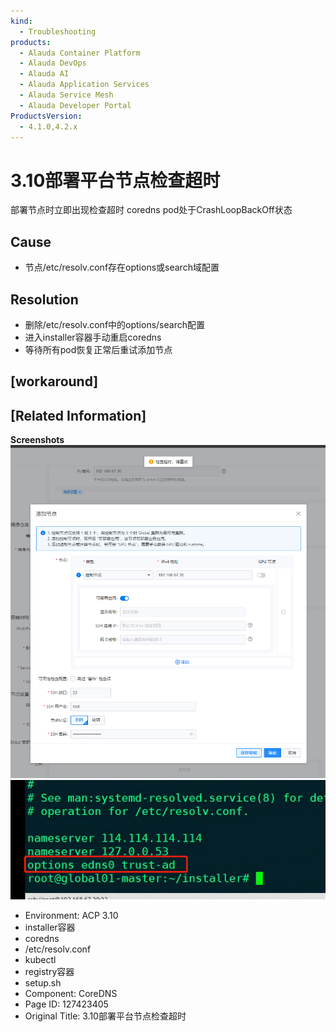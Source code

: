 ```yaml
---
kind:
  - Troubleshooting
products:
  - Alauda Container Platform
  - Alauda DevOps
  - Alauda AI
  - Alauda Application Services
  - Alauda Service Mesh
  - Alauda Developer Portal
ProductsVersion:
  - 4.1.0,4.2.x
---
```

<!-- A type of document that involves encountering a fault, diagnosing it, performing root cause analysis, and providing solutions. -->

# 3.10部署平台节点检查超时

部署节点时立即出现检查超时 coredns pod处于CrashLoopBackOff状态

## Cause
- 节点/etc/resolv.conf存在options或search域配置

## Resolution
- 删除/etc/resolv.conf中的options/search配置
- 进入installer容器手动重启coredns
- 等待所有pod恢复正常后重试添加节点

## [workaround]

## [Related Information]
**Screenshots**
![](assets/3-10bu-shu-ping-tai-jie-dian-jian-cha-chao-shi/image2022-10-19_18-22-55.png)
![](assets/3-10bu-shu-ping-tai-jie-dian-jian-cha-chao-shi/image2022-10-19_18-27-34.png)
- Environment: ACP 3.10
- installer容器
- coredns
- /etc/resolv.conf
- kubectl
- registry容器
- setup.sh
- Component: CoreDNS
- Page ID: 127423405
- Original Title: 3.10部署平台节点检查超时
